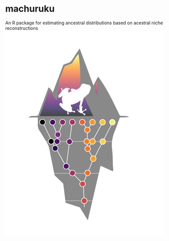 # machuruku
An R package for estimating ancestral distributions based on acestral niche reconstructions
![Alt text](https://raw.githubusercontent.com/jasonleebrown/machuruku/master/machurukuLogoShamelessFrog.jpg?raw=true "Title")
